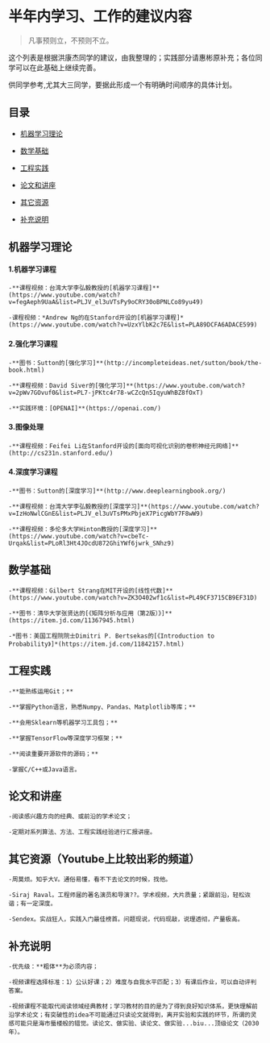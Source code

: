 # 半年内学习、工作的建议内容

> 凡事预则立，不预则不立。



这个列表是根据洪康杰同学的建议，由我整理的；实践部分请惠彬原补充；各位同学可以在此基础上继续完善。

供同学参考,尤其大三同学，要据此形成一个有明确时间顺序的具体计划。



## 目录

* [机器学习理论](###机器学习理论)

* [数学基础](###数学基础)

* [工程实践](###工程实践)

* [论文和讲座](###论文和讲座)

* [其它资源](###其它资源)

* [补充说明](###补充说明)




## 机器学习理论



#### 1.机器学习课程
	
	-**课程视频：台湾大学李弘毅教授的[机器学习课程]**(https://www.youtube.com/watch?v=fegAeph9UaA&list=PLJV_el3uVTsPy9oCRY30oBPNLCo89yu49)
	
	-课程视频：*Andrew Ng的在Stanford开设的[机器学习课程]*(https://www.youtube.com/watch?v=UzxYlbK2c7E&list=PLA89DCFA6ADACE599)



#### 2.强化学习课程

	-**图书：Sutton的[强化学习]**(http://incompleteideas.net/sutton/book/the-book.html)

	-**课程视频：David Siver的[强化学习]**(https://www.youtube.com/watch?v=2pWv7GOvuf0&list=PL7-jPKtc4r78-wCZcQn5IqyuWhBZ8fOxT)
	
	-**实践环境：[OPENAI]**(https://openai.com/)



#### 3.图像处理

	-**课程视频：Feifei Li在Stanford开设的[面向可视化识别的卷积神经元网络]**(http://cs231n.stanford.edu/)



#### 4.深度学习课程


	-**图书：Sutton的[深度学习]**(http://www.deeplearningbook.org/)

	-**课程视频：台湾大学李弘毅教授的[深度学习]**(https://www.youtube.com/watch?v=IzHoNwlCGnE&list=PLJV_el3uVTsPMxPbjeX7PicgWbY7F8wW9)

	-**课程视频：多伦多大学Hinton教授的[深度学习]**(https://www.youtube.com/watch?v=cbeTc-Urqak&list=PLoRl3Ht4JOcdU872GhiYWf6jwrk_SNhz9)



## 数学基础
	

	-**课程视频：Gilbert Strang在MIT开设的[线性代数]**(https://www.youtube.com/watch?v=ZK3O402wf1c&list=PL49CF3715CB9EF31D)

	-**图书：清华大学张贤达的[《矩阵分析与应用（第2版）》]**(https://item.jd.com/11367945.html)

	-*图书：美国工程院院士Dimitri P. Bertsekas的[《Introduction to Probability》]*(https://item.jd.com/11842157.html)



## 工程实践


	-**能熟练运用Git；**

	-**掌握Python语言，熟悉Numpy、Pandas、Matplotlib等库；**

	-**会用Sklearn等机器学习工具包；**

	-**掌握TensorFlow等深度学习框架；**

	-**阅读重要开源软件的源码；**

	-掌握C/C++或Java语言。



## 论文和讲座


	-阅读感兴趣方向的经典、或前沿的学术论文；

	-定期对系列算法、方法、工程实践经验进行汇报讲座。



## 其它资源（Youtube上比较出彩的频道）


	-周莫烦。知乎大V。通俗易懂，看不下去论文的时候，找他。
	
	-Siraj Raval。工程师届的著名演员和导演??。学术视频，大片质量；紧跟前沿，轻松诙谐；有一定深度。

	-Sendex。实战狂人，实践入门最佳榜首。问题现说，代码现敲，说理透彻，产量极高。

## 补充说明


	-优先级：**粗体**为必须内容；

	-视频课程选择标准：1）公认好课；2）难度与自我水平匹配；3）有课后作业，可以自动评判答案。

	-视频课程不能取代阅读领域经典教材；学习教材的目的是为了得到良好知识体系，更快理解前沿学术论文；有突破性的idea不可能通过只读论文就得到，离开实验和实践的环节，所谓的灵感可能只是海市蜃楼般的错觉。读论文、做实验、读论文、做实验...biu...顶级论文（2030年）。

